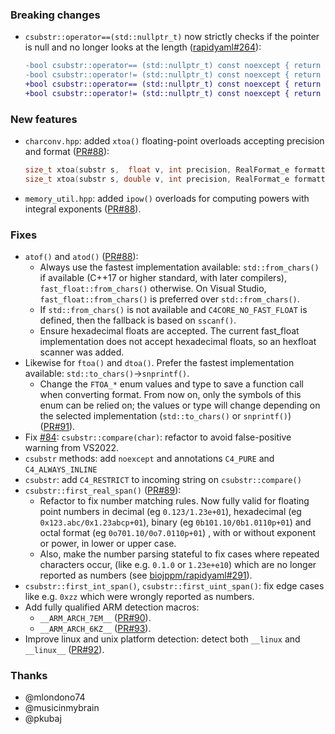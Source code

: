 
### Breaking changes

- `csubstr::operator==(std::nullptr_t)` now strictly checks if the pointer is null and no longer looks at the length ([rapidyaml#264](https://github.com/biojppm/rapidyaml/pull/264)):
  ```diff
  -bool csubstr::operator== (std::nullptr_t) const noexcept { return str == nullptr || len == 0; }
  -bool csubstr::operator!= (std::nullptr_t) const noexcept { return str != nullptr || len == 0; }
  +bool csubstr::operator== (std::nullptr_t) const noexcept { return str == nullptr; }
  +bool csubstr::operator!= (std::nullptr_t) const noexcept { return str != nullptr; }
  ```

### New features

- `charconv.hpp`: added `xtoa()` floating-point overloads accepting precision and format ([PR#88](https://github.com/biojppm/c4core/pull/88)):
  ```c++
  size_t xtoa(substr s,  float v, int precision, RealFormat_e formatting=FTOA_FLEX) noexcept;
  size_t xtoa(substr s, double v, int precision, RealFormat_e formatting=FTOA_FLEX) noexcept;
  ```
- `memory_util.hpp`: added `ipow()` overloads for computing powers with integral exponents ([PR#88](https://github.com/biojppm/c4core/pull/88)).


### Fixes

- `atof()` and `atod()` ([PR#88](https://github.com/biojppm/c4core/pull/88)):
  - Always use the fastest implementation available: `std::from_chars()` if available (C++17 or higher standard, with later compilers), `fast_float::from_chars()` otherwise. On Visual Studio, `fast_float::from_chars()` is preferred over `std::from_chars()`.
  - If `std::from_chars()` is not available and `C4CORE_NO_FAST_FLOAT` is defined, then the fallback is based on `sscanf()`.
  - Ensure hexadecimal floats are accepted. The current fast_float implementation does not accept hexadecimal floats, so an hexfloat scanner was added.
- Likewise for `ftoa()` and `dtoa()`. Prefer the fastest implementation available: `std::to_chars()`->`snprintf()`.
  - Change the `FTOA_*` enum values and type to save a function call when converting format. From now on, only the symbols of this enum can be relied on; the values or type will change depending on the selected implementation (`std::to_chars()` or `snprintf()`) ([PR#91](https://github.com/biojppm/c4core/pull/91)).
- Fix [#84](https://github.com/biojppm/c4core/issues/84): `csubstr::compare(char)`: refactor to avoid false-positive warning from VS2022.
- `csubstr` methods: add `noexcept` and annotations `C4_PURE` and `C4_ALWAYS_INLINE`
- `csubstr`: add `C4_RESTRICT` to incoming string on `csubstr::compare()`
- `csubstr::first_real_span()` ([PR#89](https://github.com/biojppm/c4core/pull/89)):
  - Refactor to fix number matching rules. Now fully valid for floating point numbers in decimal (eg `0.123/1.23e+01`), hexadecimal (eg `0x123.abc/0x1.23abcp+01`), binary (eg `0b101.10/0b1.0110p+01`) and octal format (eg `0o701.10/0o7.0110p+01`) , with or without exponent or power, in lower or upper case.
  - Also, make the number parsing stateful to fix cases where repeated characters occur, (like e.g. `0.1.0` or `1.23e+e10`) which are no longer reported as numbers (see [biojppm/rapidyaml#291](https://github.com/biojppm/rapidyaml/issues/291)).
- `csubstr::first_int_span()`, `csubstr::first_uint_span()`: fix edge cases like e.g. `0xzz` which were wrongly reported as numbers.
- Add fully qualified ARM detection macros:
  - `__ARM_ARCH_7EM__` ([PR#90](https://github.com/biojppm/c4core/pull/90)).
  - `__ARM_ARCH_6KZ__` ([PR#93](https://github.com/biojppm/c4core/pull/93)).
- Improve linux and unix platform detection: detect both `__linux` and `__linux__` ([PR#92](https://github.com/biojppm/c4core/pull/92)).


### Thanks

- @mlondono74
- @musicinmybrain
- @pkubaj

